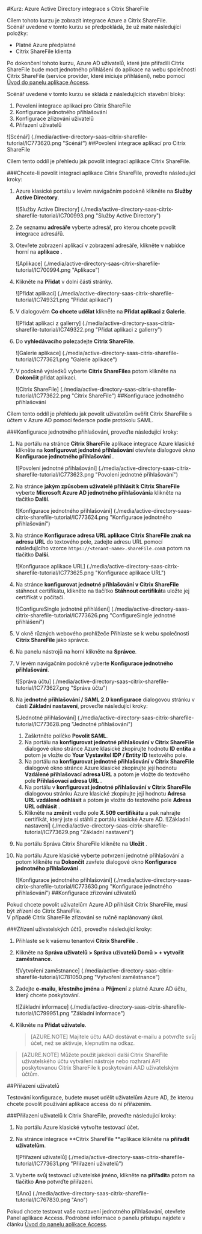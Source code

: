 <properties 
    pageTitle="Kurz: Azure Active Directory integrace s Citrix ShareFile | Microsoft Azure" 
    description="Naučte se používat Citrix ShareFile s Azure Active Directory povolit jednotné přihlašování, automatizované zřizování a další!" 
    services="active-directory" 
    authors="jeevansd"  
    documentationCenter="na" 
    manager="femila"/>
<tags 
    ms.service="active-directory" 
    ms.devlang="na" 
    ms.topic="article" 
    ms.tgt_pltfrm="na" 
    ms.workload="identity" 
    ms.date="09/29/2016" 
    ms.author="jeedes" />

#<a name="tutorial-azure-active-directory-integration-with-citrix-sharefile"></a>Kurz: Azure Active Directory integrace s Citrix ShareFile

Cílem tohoto kurzu je zobrazit integrace Azure a Citrix ShareFile.  
Scénář uvedené v tomto kurzu se předpokládá, že už máte následující položky:

-   Platné Azure předplatné
-   Citrix ShareFile klienta

Po dokončení tohoto kurzu, Azure AD uživatelů, které jste přiřadili Citrix ShareFile bude moct jednotného přihlášení do aplikace na webu společnosti Citrix ShareFile (service provider, které iniciuje přihlášení), nebo pomocí [Úvod do panelu aplikace Access](active-directory-saas-access-panel-introduction.md).

Scénář uvedené v tomto kurzu se skládá z následujících stavební bloky:

1.  Povolení integrace aplikací pro Citrix ShareFile
2.  Konfigurace jednotného přihlašování
3.  Konfigurace zřizování uživatelů
4.  Přiřazení uživatelů

![Scénář] (./media/active-directory-saas-citrix-sharefile-tutorial/IC773620.png "Scénář")
##<a name="enabling-the-application-integration-for-citrix-sharefile"></a>Povolení integrace aplikací pro Citrix ShareFile

Cílem tento oddíl je přehledu jak povolit integraci aplikace Citrix ShareFile.

###<a name="to-enable-the-application-integration-for-citrix-sharefile-perform-the-following-steps"></a>Chcete-li povolit integraci aplikace Citrix ShareFile, proveďte následující kroky:

1.  Azure klasické portálu v levém navigačním podokně klikněte na **Služby Active Directory**.

    ![Služby Active Directory] (./media/active-directory-saas-citrix-sharefile-tutorial/IC700993.png "Služby Active Directory")

2.  Ze seznamu **adresáře** vyberte adresář, pro kterou chcete povolit integrace adresářů.

3.  Otevřete zobrazení aplikací v zobrazení adresáře, klikněte v nabídce horní na **aplikace** .

    ![Aplikace] (./media/active-directory-saas-citrix-sharefile-tutorial/IC700994.png "Aplikace")

4.  Klikněte na **Přidat** v dolní části stránky.

    ![Přidat aplikaci] (./media/active-directory-saas-citrix-sharefile-tutorial/IC749321.png "Přidat aplikaci")

5.  V dialogovém **Co chcete udělat** klikněte na **Přidat aplikaci z Galerie**.

    ![Přidat aplikaci z gallerry] (./media/active-directory-saas-citrix-sharefile-tutorial/IC749322.png "Přidat aplikaci z gallerry")

6.  Do **vyhledávacího pole**zadejte **Citrix ShareFile**.

    ![Galerie aplikace] (./media/active-directory-saas-citrix-sharefile-tutorial/IC773621.png "Galerie aplikace")

7.  V podokně výsledků vyberte **Citrix ShareFile**a potom klikněte na **Dokončit** přidat aplikaci.

    ![Citrix ShareFile] (./media/active-directory-saas-citrix-sharefile-tutorial/IC773622.png "Citrix ShareFile")
##<a name="configuring-single-sign-on"></a>Konfigurace jednotného přihlašování

Cílem tento oddíl je přehledu jak povolit uživatelům ověřit Citrix ShareFile s účtem v Azure AD pomocí federace podle protokolu SAML.

###<a name="to-configure-single-sign-on-perform-the-following-steps"></a>Konfigurace jednotného přihlašování, proveďte následující kroky:

1.  Na portálu na stránce **Citrix ShareFile** aplikace integrace Azure klasické klikněte na **konfigurovat jednotné přihlašování** otevřete dialogové okno **Konfigurace jednotného přihlašování** .

    ![Povolení jednotné přihlašování] (./media/active-directory-saas-citrix-sharefile-tutorial/IC773623.png "Povolení jednotné přihlašování")

2.  Na stránce **jakým způsobem uživatelé přihlásit k Citrix ShareFile** vyberte **Microsoft Azure AD jednotného přihlašování**a klikněte na tlačítko **Další**.

    ![Konfigurace jednotného přihlašování] (./media/active-directory-saas-citrix-sharefile-tutorial/IC773624.png "Konfigurace jednotného přihlašování")

3.  Na stránce **Konfigurace adresa URL aplikace** **Citrix ShareFile znak na adresu URL** do textového pole, zadejte adresu URL pomocí následujícího vzorce `https://<tenant-name>.shareFile.com`a potom na tlačítko **Další**.

    ![Konfigurace aplikace URL] (./media/active-directory-saas-citrix-sharefile-tutorial/IC773625.png "Konfigurace aplikace URL")

4.  Na stránce **konfigurovat jednotné přihlašování v Citrix ShareFile** stáhnout certifikátu, klikněte na tlačítko **Stáhnout certifikát**a uložte jej certifikát v počítači.

    ![ConfigureSingle jednotné přihlášení] (./media/active-directory-saas-citrix-sharefile-tutorial/IC773626.png "ConfigureSingle jednotné přihlášení")

5.  V okně různých webového prohlížeče Přihlaste se k webu společnosti **Citrix ShareFile** jako správce.

6.  Na panelu nástrojů na horní klikněte na **Správce**.

7.  V levém navigačním podokně vyberte **Konfigurace jednotného přihlašování**.

    ![Správa účtu] (./media/active-directory-saas-citrix-sharefile-tutorial/IC773627.png "Správa účtu")

8.  Na **jednotné přihlašování / SAML 2.0 konfigurace** dialogovou stránku v části **Základní nastavení**, proveďte následující kroky:

    ![Jednotné přihlašování] (./media/active-directory-saas-citrix-sharefile-tutorial/IC773628.png "Jednotné přihlašování")

    1.  Zaškrtněte políčko **Povolit SAML**.
    2.  Na portálu na **konfigurovat jednotné přihlašování v Citrix ShareFile** dialogové okno stránce Azure klasické zkopírujte hodnotu **ID entita** a potom je vložte do **Your Vystavitel IDP / Entity ID** textového pole.
    3.  Na portálu na **konfigurovat jednotné přihlašování v Citrix ShareFile** dialogové okno stránce Azure klasické zkopírujte její hodnotu **Vzdálené přihlašovací adresa URL** a potom je vložte do textového pole **Přihlašovací adresa URL** .
    4.  Na portálu v **konfigurovat jednotné přihlašování v Citrix ShareFile** dialogovou stránku Azure klasické zkopírujte její hodnotu **Adresa URL vzdálené odhlásit** a potom je vložte do textového pole **Adresa URL odhlásit** .
    5.  Klikněte na **změnit** vedle pole **X.509 certifikátu** a pak nahrajte certifikát, který jste si stáhli z portálu klasické Azure AD.
        ![Základní nastavení] (./media/active-directory-saas-citrix-sharefile-tutorial/IC773629.png "Základní nastavení")

9.  Na portálu Správa Citrix ShareFile klikněte na **Uložit** .

10. Na portálu Azure klasické vyberte potvrzení jednotné přihlašování a potom klikněte na **Dokončit** zavřete dialogové okno **Konfigurace jednotného přihlašování** .

    ![Konfigurace jednotného přihlašování] (./media/active-directory-saas-citrix-sharefile-tutorial/IC773630.png "Konfigurace jednotného přihlašování")
##<a name="configuring-user-provisioning"></a>Konfigurace zřizování uživatelů

Pokud chcete povolit uživatelům Azure AD přihlásit Citrix ShareFile, musí být zřízení do Citrix ShareFile.  
V případě Citrix ShareFile zřizování se ručně naplánovaný úkol.

###<a name="to-provision-a-user-accounts-perform-the-following-steps"></a>Zřízení uživatelských účtů, proveďte následující kroky:

1.  Přihlaste se k vašemu tenantovi **Citrix ShareFile** .

2.  Klikněte na **Správa uživatelů \> Správa uživatelů Domů \> + vytvořit zaměstnance**.

    ![Vytvoření zaměstnance] (./media/active-directory-saas-citrix-sharefile-tutorial/IC781050.png "Vytvoření zaměstnance")

3.  Zadejte **e-mailu**, **křestního jména** a **Příjmení** z platné Azure AD účtu, který chcete poskytování.

    ![Základní informace] (./media/active-directory-saas-citrix-sharefile-tutorial/IC799951.png "Základní informace")

4.  Klikněte na **Přidat uživatele**.

    >[AZURE.NOTE] Majitele účtu AAD dostávat e-mailu a potvrďte svůj účet, než se aktivuje, klepnutím na odkaz.

>[AZURE.NOTE] Můžete použít jakékoli další Citrix ShareFile uživatelského účtu vytváření nástroje nebo rozhraní API poskytovanou Citrix ShareFile k poskytování AAD uživatelským účtům.

##<a name="assigning-users"></a>Přiřazení uživatelů

Testování konfigurace, budete muset udělit uživatelům Azure AD, že kterou chcete povolit používání aplikace access do ní přiřazením.

###<a name="to-assign-users-to-citrix-sharefile-perform-the-following-steps"></a>Přiřazení uživatelů k Citrix ShareFile, proveďte následující kroky:

1.  Na portálu Azure klasické vytvořte testovací účet.

2.  Na stránce integrace **Citrix ShareFile **aplikace klikněte na **přiřadit uživatelům**.

    ![Přiřazení uživatelů] (./media/active-directory-saas-citrix-sharefile-tutorial/IC773631.png "Přiřazení uživatelů")

3.  Vyberte svůj testovací uživatelské jméno, klikněte na **přiřadit**a potom na tlačítko **Ano** potvrďte přiřazení.

    ![Ano] (./media/active-directory-saas-citrix-sharefile-tutorial/IC767830.png "Ano")

Pokud chcete testovat vaše nastavení jednotného přihlašování, otevřete Panel aplikace Access. Podrobné informace o panelu přístupu najdete v článku [Úvod do panelu aplikace Access](active-directory-saas-access-panel-introduction.md).
